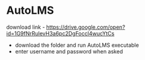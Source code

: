 # AutoLMS

download link - https://drive.google.com/open?id=1G9fNrRulevH3a6pc2DgFoccl4wucYtCs

* download the folder and run AutoLMS executable
* enter username and password when asked
